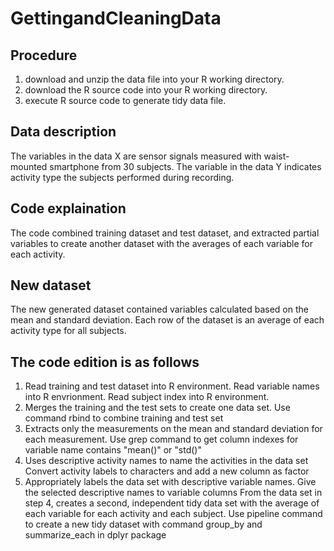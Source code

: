 # GettingandCleaningData


## Procedure
1. download and unzip the data file into your R working directory.
2. download the R source code into your R working directory.
3. execute R source code to generate tidy data file.

## Data description

The variables in the data X are sensor signals measured with waist-mounted smartphone from 30 subjects. The variable in the data Y indicates activity type the subjects performed during recording.

## Code explaination

The code combined training dataset and test dataset, and extracted partial variables to create another dataset with the averages of each variable for each activity.

## New dataset

The new generated dataset contained variables calculated based on the mean and standard deviation. Each row of the dataset is an average of each activity type for all subjects.

## The code edition is as follows

1. Read training and test dataset into R environment. Read variable names into R envrionment. Read subject index into R environment.
2. Merges the training and the test sets to create one data set. Use command rbind to combine training and test set
3. Extracts only the measurements on the mean and standard deviation for each measurement. Use grep command to get column indexes for variable name contains "mean()" or "std()"
4. Uses descriptive activity names to name the activities in the data set Convert activity labels to characters and add a new column as factor
5. Appropriately labels the data set with descriptive variable names. Give the selected descriptive names to variable columns
From the data set in step 4, creates a second, independent tidy data set with the average of each variable for each activity and each subject. Use pipeline command to create a new tidy dataset with command group_by and summarize_each in dplyr package
